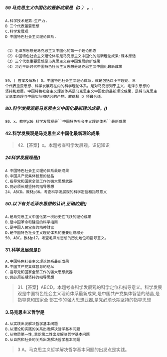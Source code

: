 ##### 59 马克思主义中国化的最新成果是（D ） 。 .
    A.科学技术是第-生产力. 
    B 三个代表董要思想
    C.科学发展观           
    D 中国特色社会主义理论体系.


    （1）毛泽东思想是马克思主义中国化的第一个理论形态
    （2）中国特色社会主义理论体系是马克思主义中国化的最新理论成果:课本原话
    （3）三个代表重要思想是马克思主义在中国发展的新成果
    （4）习近平新时代中国特色社会主义思想是马克思主义中国化最新成果
    

    59，[ 答案及解析] D。中国特色社会主义理论体系，就是包括邓小平理论、三
    个代表重要思想、科学发展观在内的科学理论体系，是对马克思列宁主义、毛泽东思想的
    坚持和发展。中国特色社会主义理论体系是马克思主义中国化的最新理论成果，是将马克思主
    义基本原理与中国实际相结合的产物。故选择 D 项最合适。


##### 80.科学发展观是马克思主义中国化最新理论成果。()
    80、x。教材p36 科学发展观是``中国特色社会主义理论体系``最新成果


#### 42.科学发展观是马克思主义中国化最新理论成果
>   42.【答案】x。本题考查科学发展观。识记知识

##### 24科学发展观是()
    A 中国特色社会主义理论体系最新成果
    B.中国共产党集体智慧的结晶
    C.指导党和国家全部工作的强大思想武器
    D.党必须长期坚持的指导思想
    24、ABCD。教材p36。考查科学发展观的科学定位和指导意义


##### 50.以下有关毛泽东思想的认识,正确的是()
    A.是马克思主义中国化第一次历史性飞跃的理论成果
    B.是中国革命和建设的科学指南
    C.是中国人民宝贵的精神财富
    D.是中国特色社会主义理论体系的重要组成部分
    50、ABC。教材p17。考查毛泽东思想的历史地位和指导意义。

#### 31.科学发展观是()
    A.中国特色社会主义理论体系最新成果
    B.中国共产党集体智慧的结品
    C.指导党和国家全部工作的强大思想武器
    D.党必须长期坚持的指导思想
>   31.【答案】ABCD。本题考查科学发展观的科学定位和指导意义。科学发展
    观是中国特色社会主义理论体系最新成果,是中国共产党集体智慧的结晶,是指导党和国家全
    部工作的强大思想武器,是党必须长期坚持的指导思想
    
#### 3.马克思主义哲学是
    A.从实践出发解决哲学基本问题
    B.从理论和实践的关系出发解决哲学基本问题
    C.从物质第一性,意识第二性出发解决哲学基本问题
    D.从自然和社会的关系出发解决哲学基本问题
>   3 A。马克思主义哲学解决哲学基本问题的出发点是实践。    













    